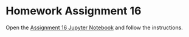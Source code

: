 # Homework Assignment 16

Open the [Assignment 16 Jupyter Notebook](assignment16.ipynb) and follow the instructions.
